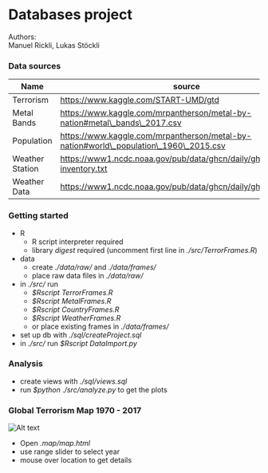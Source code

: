 # Databases project #

Authors:  
Manuel Rickli,
Lukas Stöckli


### Data sources ###


Name            | source
--------------- | -------------
Terrorism       | https://www.kaggle.com/START-UMD/gtd
Metal Bands     | https://www.kaggle.com/mrpantherson/metal-by-nation#metal\_bands\_2017.csv
Population      | https://www.kaggle.com/mrpantherson/metal-by-nation#world\_population\_1960\_2015.csv
Weather Station | https://www1.ncdc.noaa.gov/pub/data/ghcn/daily/ghcnd-inventory.txt
Weather Data    | https://www1.ncdc.noaa.gov/pub/data/ghcn/daily/ghcnd\_all.tar.gz



### Getting started ###
* R
  * R script interpreter required
  * library *digest* required (uncomment first line in *./src/TerrorFrames.R*)
* data
  * create *./data/raw/* and *./data/frames/*
  * place raw data files in *./data/raw/*
* in *./src/* run
  * *$Rscript TerrorFrames.R*
  * *$Rscript MetalFrames.R*
  * *$Rscript CountryFrames.R*
  * *$Rscript WeatherFrames.R*
  * or place existing frames in *./data/frames/*
* set up db with *./sql/createProject.sql*
* in *./src/* run *$Rscript DataImport.py*


### Analysis ###
* create views with *./sql/views.sql*
* run *$python ./src/analyze.py* to get the plots


### Global Terrorism Map 1970 - 2017 ###
![Alt text](Output/911.jpg?raw=true "Global Terror")
* Open *.map/map.html*
* use range slider to select year
* mouse over location to get details
